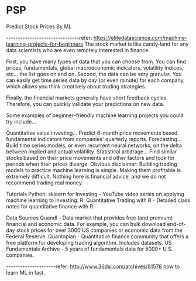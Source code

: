 # PSP
Predict Stock Prices By ML


-------------------------------refer: https://elitedatascience.com/machine-learning-projects-for-beginners
The stock market is like candy-land for any data scientists who are even remotely interested in finance.

First, you have many types of data that you can choose from. You can find prices, fundamentals, global macroeconomic indicators, volatility indices, etc... the list goes on and on.
Second, the data can be very granular. You can easily get time series data by day (or even minute) for each company, which allows you think creatively about trading strategies.

Finally, the financial markets generally have short feedback cycles. Therefore, you can quickly validate your predictions on new data.

Some examples of beginner-friendly machine learning projects you could try include...

Quantitative value investing... Predict 6-month price movements based fundamental indicators from companies' quarterly reports.
Forecasting... Build time series models, or even recurrent neural networks, on the delta between implied and actual volatility.
Statistical arbitrage... Find similar stocks based on their price movements and other factors and look for periods when their prices diverge.
Obvious disclaimer: Building trading models to practice machine learning is simple. Making them profitable is extremely difficult. Nothing here is financial advice, and we do not recommend trading real money.

Tutorials
    Python: sklearn for Investing - YouTube video series on applying machine learning to investing.
    R: Quantitative Trading with R - Detailed class notes for quantitative finance with R.

Data Sources
    Quandl - Data market that provides free (and premium) financial and economic data. For example, you can bulk download end-of-day stock prices for over 3000 US companies or economic data from the Federal Reserve.
    Quantopian - Quantitative finance community that offers a free platform for developing trading algorithm. Includes datasets.
    US Fundamentals Archive - 5 years of fundamentals data for 5000+ U.S. companies.


---------------------refer: http://www.36dsj.com/archives/81578
how to learn ML in fast.

